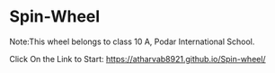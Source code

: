 # Spin-Wheel
Note:This wheel belongs to class 10 A, Podar International School.

Click On the Link to Start: https://atharvab8921.github.io/Spin-wheel/
